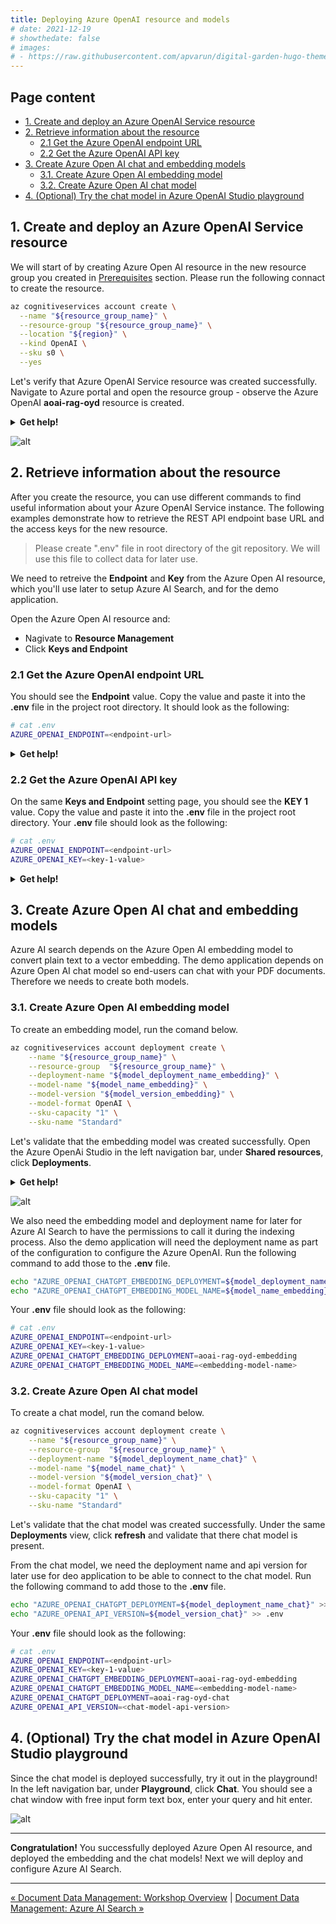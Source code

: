```yaml
---
title: Deploying Azure OpenAI resource and models
# date: 2021-12-19
# showthedate: false
# images: 
# - https://raw.githubusercontent.com/apvarun/digital-garden-hugo-theme/main/images/digital-garden-logo.png
---
```


## Page content
- [1. Create and deploy an Azure OpenAI Service resource](#1-create-and-deploy-an-azure-openai-service-resource)
- [2. Retrieve information about the resource](#2-retrieve-information-about-the-resource)
  - [2.1 Get the Azure OpenAI endpoint URL](#21-get-the-azure-openai-endpoint-url)
  - [2.2 Get the Azure OpenAI API key](#22-get-the-azure-openai-api-key)
- [3. Create Azure Open AI chat and embedding models](#3-create-azure-open-ai-chat-and-embedding-models)
  - [3.1. Create Azure Open AI embedding model](#31-create-azure-open-ai-embedding-model)
  - [3.2. Create Azure Open AI chat model](#32-create-azure-open-ai-chat-model)
- [4. (Optional) Try the chat model in Azure OpenAI Studio playground](#4-optional-try-the-chat-model-in-azure-openai-studio-playground)

## 1. Create and deploy an Azure OpenAI Service resource

<!-- [Let's deploy!!!](https://learn.microsoft.com/en-us/azure/ai-services/openai/how-to/create-resource?pivots=cli) -->

We will start of by creating Azure Open AI resource in the new resource group you created in [Prerequisites](/azure-open-ai-rag-oyd-text-images/prerequisites#create-azure-resource-group) section. Please run the following connact to create the resource.

```bash {class="bash-class" id="bash-codeblock" lineNos=inline tabWidth=2}
az cognitiveservices account create \
  --name "${resource_group_name}" \
  --resource-group "${resource_group_name}" \
  --location "${region}" \
  --kind OpenAI \
  --sku s0 \
  --yes
```

Let's verify that  Azure OpenAI Service resource was created successfully. Navigate to Azure portal and open the resource group - observe the Azure OpenAI **aoai-rag-oyd** resource is created.

<details>
  <summary><b>Get help!</b></summary>

Run the command below to get the URL to the resource group you created prior.

```bash {class="bash-class" id="bash-codeblock" lineNos=inline tabWidth=2}
domain=$(az rest --method get --url https://graph.microsoft.com/v1.0/domains --query 'value[?isDefault].id' -o tsv)
subscription_id=$(az account show | jq -r .id)
url="https://ms.portal.azure.com/#@${domain}/resource/subscriptions/${subscription_id}/resourceGroups/${resource_group_name}/overview"

# URL to the Azure resource group to see the created resources in it.
echo "${url}"
```
</details>

![alt](../../images/document_data_management_2_azure_oai_1.png)


## 2. Retrieve information about the resource

After you create the resource, you can use different commands to find useful information about your Azure OpenAI Service instance. The following examples demonstrate how to retrieve the REST API endpoint base URL and the access keys for the new resource.

> Please create ".env" file in root directory of the git repository. We will use this file to collect data for later use.

We need to retreive the **Endpoint** and **Key** from the Azure Open AI resource, which you'll use later to setup Azure AI Search, and for the demo application.

Open the Azure Open AI resource and:
- Nagivate to **Resource Management**
- Click **Keys and Endpoint**

### 2.1 Get the Azure OpenAI endpoint URL

You should see the **Endpoint** value. Copy the value and paste it into the **.env** file in the project root directory. It should look as the following:


```bash {class="bash-class" id="bash-codeblock" lineNos=inline tabWidth=2}
# cat .env
AZURE_OPENAI_ENDPOINT=<endpoint-url>
```

<details>
  <summary><b>Get help!</b></summary>

The endpoint value is in the properties object of the Azure OpenAI Service resource. Run the command below to retreive the endpoint URL.

```bash {class="bash-class" id="bash-codeblock" lineNos=inline tabWidth=2}
AZURE_OPENAI_ENDPOINT=$(az cognitiveservices account show \
  --name "${resource_group_name}" \
  --resource-group  "${resource_group_name}" \
  | jq -r .properties.endpoint)

# write the Azure OpenAI endpoint URL to config file
echo "AZURE_OPENAI_ENDPOINT=${AZURE_OPENAI_ENDPOINT}" >> .env
```
</details>

### 2.2 Get the Azure OpenAI API key

On the same **Keys and Endpoint** setting page, you should see the **KEY 1** value. Copy the value and paste it into the **.env** file in the project root directory. Your **.env** file should look as the following:

```bash {class="bash-class" id="bash-codeblock" lineNos=inline tabWidth=2}
# cat .env
AZURE_OPENAI_ENDPOINT=<endpoint-url>
AZURE_OPENAI_KEY=<key-1-value>
```

<details>
  <summary><b>Get help!</b></summary>

The **KEY 1** value is assigned to the **key1** property of the Azure OpenAI Service resource. Run the command below to retreive the endpoint URL.

```bash {class="bash-class" id="bash-codeblock" lineNos=inline tabWidth=2}
AZURE_OPENAI_KEY=$(az cognitiveservices account keys list \
	--name "${resource_group_name}" \
    --resource-group "${resource_group_name}" \
    | jq -r .key1)

# write the Azure OpenAI key to config file
echo "AZURE_OPENAI_KEY=${AZURE_OPENAI_KEY}" >> .env
```
</details>


## 3. Create Azure Open AI chat and embedding models

Azure AI search depends on the Azure Open AI embedding model to convert plain text to a vector embedding. The demo application depends on Azure Open AI chat model so end-users can chat with your PDF documents. Therefore we needs to create both models.

### 3.1. Create Azure Open AI embedding model

To create an embedding model, run the comand below.

```bash {class="bash-class" id="bash-codeblock" lineNos=inline tabWidth=2}
az cognitiveservices account deployment create \
	--name "${resource_group_name}" \
	--resource-group  "${resource_group_name}" \
	--deployment-name "${model_deployment_name_embedding}" \
	--model-name "${model_name_embedding}" \
	--model-version "${model_version_embedding}" \
	--model-format OpenAI \
	--sku-capacity "1" \
	--sku-name "Standard"
```

Let's validate that the embedding model was created successfully. Open the Azure OpenAi Studio in the left navigation bar, under **Shared resources**, click **Deployments**.

<details>
  <summary><b>Get help!</b></summary>

```bash {class="bash-class" id="bash-codeblock" lineNos=inline tabWidth=2}
id=$(az cognitiveservices account deployment show \
	--name "${resource_group_name}" \
	--resource-group "${resource_group_name}" \
	--deployment-name ${model_deployment_name_embedding} \
	| jq -r .id)
url="https://oai.azure.com/resource/deployments?wsid=${id}"

# URL to the Azure OpenAI Studio deployments view.
echo "${url}"
```
</details>


![alt](../../images/document_data_management_2_azure_oai_2.png)

We also need the embedding model and deployment name for later for Azure AI Search to have the permissions to call it during the indexing process. Also the demo application will need the deployment name as part of the configuration to configure the Azure OpenAI. Run the following command to add those to the **.env** file.

```bash {class="bash-class" id="bash-codeblock" lineNos=inline tabWidth=2}
echo "AZURE_OPENAI_CHATGPT_EMBEDDING_DEPLOYMENT=${model_deployment_name_embedding}" >> .env
echo "AZURE_OPENAI_CHATGPT_EMBEDDING_MODEL_NAME=${model_name_embedding}" >> .env
```

Your **.env** file should look as the following:

```bash {class="bash-class" id="bash-codeblock" lineNos=inline tabWidth=2}
# cat .env
AZURE_OPENAI_ENDPOINT=<endpoint-url>
AZURE_OPENAI_KEY=<key-1-value>
AZURE_OPENAI_CHATGPT_EMBEDDING_DEPLOYMENT=aoai-rag-oyd-embedding
AZURE_OPENAI_CHATGPT_EMBEDDING_MODEL_NAME=<embedding-model-name>
```

### 3.2. Create Azure Open AI chat model

To create a chat model, run the comand below.

```bash {class="bash-class" id="bash-codeblock" lineNos=inline tabWidth=2}
az cognitiveservices account deployment create \
	--name "${resource_group_name}" \
	--resource-group  "${resource_group_name}" \
	--deployment-name "${model_deployment_name_chat}" \
	--model-name "${model_name_chat}" \
	--model-version "${model_version_chat}" \
	--model-format OpenAI \
	--sku-capacity "1" \
	--sku-name "Standard"
```

Let's validate that the chat model was created successfully. Under the same **Deployments** view, click **refresh** and validate that there chat model is present.

From the chat model, we need the deployment name and api version for later use for deo application to be able to connect to the chat model. Run the following command to add those to the **.env** file.

```bash {class="bash-class" id="bash-codeblock" lineNos=inline tabWidth=2}
echo "AZURE_OPENAI_CHATGPT_DEPLOYMENT=${model_deployment_name_chat}" >> .env
echo "AZURE_OPENAI_API_VERSION=${model_version_chat}" >> .env
```

Your **.env** file should look as the following:

```bash {class="bash-class" id="bash-codeblock" lineNos=inline tabWidth=2}
# cat .env
AZURE_OPENAI_ENDPOINT=<endpoint-url>
AZURE_OPENAI_KEY=<key-1-value>
AZURE_OPENAI_CHATGPT_EMBEDDING_DEPLOYMENT=aoai-rag-oyd-embedding
AZURE_OPENAI_CHATGPT_EMBEDDING_MODEL_NAME=<embedding-model-name>
AZURE_OPENAI_CHATGPT_DEPLOYMENT=aoai-rag-oyd-chat
AZURE_OPENAI_API_VERSION=<chat-model-api-version>
```

## 4. (Optional) Try the chat model in Azure OpenAI Studio playground

Since the chat model is deployed successfully, try it out in the playground! In the left navigation bar, under **Playground**, click **Chat**. You should see a chat window with free input form text box, enter your query and hit enter.

![alt](../../images/document_data_management_2_azure_oai_3.png)

---

**Congratulation!** You successfully deployed Azure Open AI resource, and deployed the embedding and the chat models! Next we will deploy and configure Azure AI Search.

---

[&laquo; Document Data Management: Workshop Overview](/azure-open-ai-rag-oyd-text-images/document_data_management/1_overview/) | [Document Data Management: Azure AI Search &raquo;](/azure-open-ai-rag-oyd-text-images/document_data_management/3_azure_ai_search/)

<div class="meta_for_parser tablespecs" style="visibility:hidden">In today's era of Generative AI, customers can unlock valuable insights from their unstructured or structured data to drive business value. By infusing AI into their existing or new products, customers can create powerful applications, which puts the power of AI into the hands of their users. For these Generative AI applications to work on customers data, implementing efficient RAG (Retrieval augment generation) solution is key to make sure the right context of the data is provided to the LLM based on the user query.</div>

